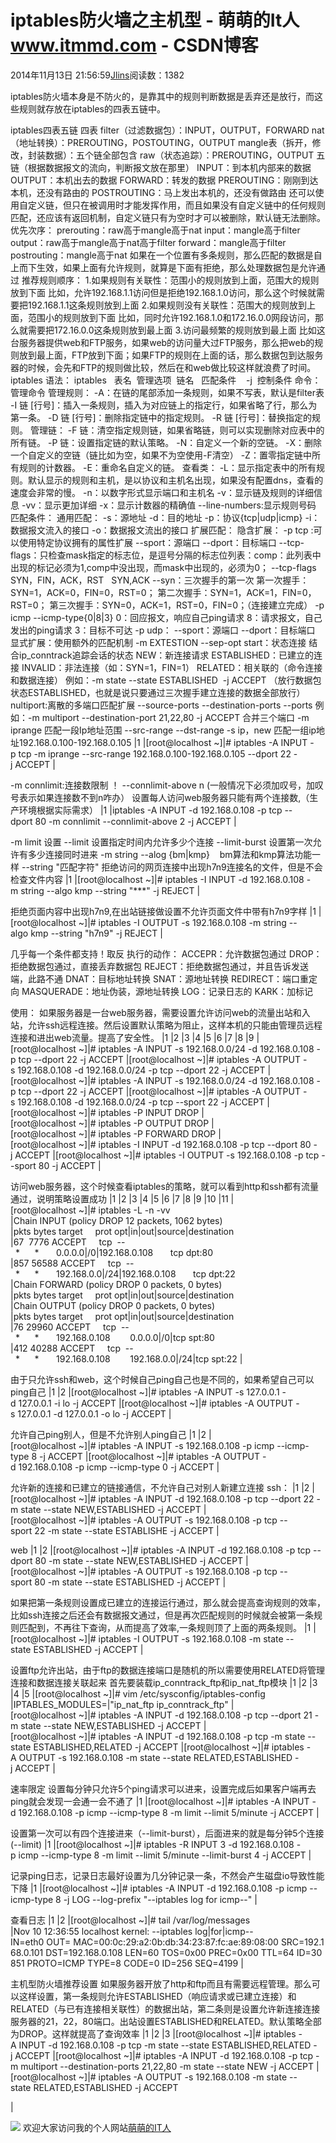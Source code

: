 
# iptables防火墙之主机型 - 萌萌的It人 www.itmmd.com - CSDN博客


2014年11月13日 21:56:59[Jlins](https://me.csdn.net/dyllove98)阅读数：1382


iptables防火墙本身是不防火的，是靠其中的规则判断数据是丢弃还是放行，而这些规则就存放在iptables的四表五链中。

iptables四表五链
四表
filter（过滤数据包）：INPUT，OUTPUT，FORWARD
nat（地址转换）：PREROUTING，POSTOUTING，OUTPUT
mangle表（拆开，修改，封装数据）：五个链全部包含
raw（状态追踪）：PREROUTING，OUTPUT
五链（根据数据报文的流向，判断报文放在那里）
INPUT：到本机内部来的数据
OUTPUT：本机出去的数据
FORWARD：转发的数据
PREROUTING：刚刚到达本机，还没有路由的
POSTROUTING：马上发出本机的，还没有做路由
还可以使用自定义链，但只在被调用时才能发挥作用，而且如果没有自定义链中的任何规则匹配，还应该有返回机制，自定义链只有为空时才可以被删除，默认链无法删除。
优先次序：
prerouting：raw高于mangle高于nat
input：mangle高于filter
output：raw高于mangle高于nat高于filter
forward：mangle高于filter
postrouting：mangle高于nat
如果在一个位置有多条规则，那么匹配的数据是自上而下生效，如果上面有允许规则，就算是下面有拒绝，那么处理数据包是允许通过
推荐规则顺序：
1.如果规则有关联性：范围小的规则放到上面，范围大的规则放到下面
比如，允许192.168.1.1访问但是拒绝192.168.1.0访问，那么这个时候就需要把192.168.1.1这条规则放到上面
2.如果规则没有关联性：范围大的规则放到上面，范围小的规则放到下面
比如，同时允许192.168.1.0和172.16.0.0网段访问，那么就需要把172.16.0.0这条规则放到最上面
3.访问最频繁的规则放到最上面
比如这台服务器提供web和FTP服务，如果web的访问量大过FTP服务，那么把web的规则放到最上面，FTP放到下面；如果FTP的规则在上面的话，那么数据包到达服务器的时候，会先和FTP的规则做比较，然后在和web做比较这样就浪费了时间。
iptables 语法：
iptables   表名  管理选项  链名   匹配条件    -j  控制条件
命令：管理命令
管理规则：
-A：在链的尾部添加一条规则，如果不写表，默认是filter表
-I 链 [行号]：插入一条规则，插入为对应链上的指定行，如果省略了行，那么为第一条。
-D 链 [行号]：删除指定链中的指定规则。
-R 链 [行号]：替换指定的规则。
管理链：
-F 链：清空指定规则链，如果省略链，则可以实现删除对应表中的所有链。
-P 链：设置指定链的默认策略。
-N：自定义一个新的空链。
-X：删除一个自定义的空链（链比如为空，如果不为空使用-F清空）
-Z：置零指定链中所有规则的计数器。
-E：重命名自定义的链。
查看类：
-L：显示指定表中的所有规则。默认显示的规则和主机，是以协议和主机名出现，如果没有配置dns，查看的速度会非常的慢。
-n：以数字形式显示端口和主机名
-v：显示链及规则的详细信息
-vv：显示更加详细
-x：显示计数器的精确值
--line-numbers:显示规则号码
匹配条件：
通用匹配：
-s：源地址
-d：目的地址
-p：协议{tcp|udp|icmp}
-i：数据报文流入的接口
-o：数据报文流出的接口
扩展匹配：
隐含扩展：
-p tcp :可以使用特定协议拥有的属性扩展
--sport：源端口
--dport：目标端口
--tcp-flags：只检查mask指定的标志位，是逗号分隔的标志位列表：comp：此列表中出现的标记必须为1,comp中没出现，而mask中出现的，必须为0；
--tcp-flags  SYN，FIN，ACK，RST   SYN,ACK
--syn：三次握手的第一次
第一次握手：SYN=1，ACK=0，FIN=0，RST=0；
第二次握手：SYN=1，ACK=1，FIN=0，RST=0；
第三次握手：SYN=0，ACK=1，RST=0，FIN=0；（连接建立完成）
-p icmp
--icmp-type{0|8|3}
0：回应报文，响应自己ping请求
8：请求报文，自己发出的ping请求
3：目标不可达
-p udp：
--sport：源端口
--dport：目标端口
显式扩展：使用额外的匹配机制
-m EXTESTION --sep-opt
start：状态连接
结合ip_conntrack追踪会话的状态
NEW：新连接请求
ESTABLISHED：已建立的连接
INVALID：非法连接（如：SYN=1，FIN=1）
RELATED：相关联的（命令连接和数据连接）
例如：-m state --state ESTABLISHED  -j ACCEPT （放行数据包状态ESTABLISHED，也就是说只要通过三次握手建立连接的数据全部放行）
nultiport:离散的多端口匹配扩展
--source-ports
--destination-ports
--ports
例如：-m multiport --destination-port 21,22,80 -j ACCEPT 合并三个端口
-m iprange 匹配一段Ip地址范围
--src-range
--dst-range
-s ip，new
匹配一组ip地址192.168.0.100-192.168.0.105
|1
|[root@localhost ~]|\# iptables -A INPUT -p tcp -m iprange --src-range 192.168.0.100-192.168.0.105 --dport 22 -j ACCEPT
|

-m connlimit:连接数限制
！ --connlimit-above n (一般情况下必须加叹号，加叹号表示如果连接数不到n咋办）
设置每人访问web服务器只能有两个连接数,（生产环境根据实际需求）
|1
|iptables -A INPUT -d 192.168.0.108 -p tcp --dport 80 -m connlimit --connlimit-above 2 -j ACCEPT
|

-m limit 设置
--limit 设置指定时间内允许多少个连接
--limit-burst 设置第一次允许有多少连接同时进来
-m string
--alog {bm|kmp}    bm算法和kmp算法功能一样
--string "匹配字符"
拒绝访问的网页连接中出现h7n9连接名的文件，但是不会检查文件内容
|1
|[root@localhost ~]|\# iptables -I INPUT -d 192.168.0.108 -m string --algo kmp --string "***" -j REJECT
|

拒绝页面内容中出现h7n9,在出站链接做设置不允许页面文件中带有h7n9字样
|1
|[root@localhost ~]|\# iptables -I OUTPUT -s 192.168.0.108 -m string --algo kmp --string "h7n9" -j REJECT
|

几乎每一个条件都支持！取反
执行的动作：
ACCEPR：允许数据包通过
DROP：拒绝数据包通过，直接丢弃数据包
REJECT：拒绝数据包通过，并且告诉发送端，此路不通
DNAT：目标地址转换
SNAT：源地址转换
REDIRECT：端口重定向
MASQUERADE：地址伪装，源地址转换
LOG：记录日志的
KARK：加标记

使用：
如果服务器是一台web服务器，需要设置允许访问web的流量出站和入站，允许ssh远程连接。然后设置默认策略为阻止，这样本机的只能由管理员远程连接和进出web流量。提高了安全性。
|1
|2
|3
|4
|5
|6
|7
|8
|9
|[root@localhost ~]|\# iptables -A INPUT -s 192.168.0.0/24 -d 192.168.0.108 -p tcp --dport 22 -j ACCEPT
|[root@localhost ~]|\# iptables -A OUTPUT -s 192.168.0.108 -d 192.168.0.0/24 -p tcp --dport 22 -j ACCEPT
|[root@localhost ~]|\# iptables -A INPUT -s 192.168.0.0/24 -d 192.168.0.108 -p tcp --dport 22 -j ACCEPT
|[root@localhost ~]|\# iptables -A OUTPUT -s 192.168.0.108 -d 192.168.0.0/24 -p tcp --sport 22 -j ACCEPT
|[root@localhost ~]|\# iptables -P INPUT DROP
|[root@localhost ~]|\# iptables -P OUTPUT DROP
|[root@localhost ~]|\# iptables -P FORWARD DROP
|[root@localhost ~]|\# iptables -I INPUT -d 192.168.0.108 -p tcp --dport 80 -j ACCEPT
|[root@localhost ~]|\# iptables -I OUTPUT -s 192.168.0.108 -p tcp --sport 80 -j ACCEPT
|


访问web服务器，这个时候查看iptables的策略，就可以看到http和ssh都有流量通过，说明策略设置成功
|1
|2
|3
|4
|5
|6
|7
|8
|9
|10
|11
|[root@localhost ~]|\# iptables -L -n -vv
|Chain INPUT (policy DROP 12 packets, 1062 bytes)
|pkts bytes target     prot opt|in|out|source|destination
|67  7776 ACCEPT     tcp  --  *      *       0.0.0.0|/0|192.168.0.108       tcp dpt:80
|857 56588 ACCEPT     tcp  --  *      *       192.168.0.0|/24|192.168.0.108       tcp dpt:22
|Chain FORWARD (policy DROP 0 packets, 0 bytes)
|pkts bytes target     prot opt|in|out|source|destination
|Chain OUTPUT (policy DROP 0 packets, 0 bytes)
|pkts bytes target     prot opt|in|out|source|destination
|76 29960 ACCEPT     tcp  --  *      *       192.168.0.108        0.0.0.0|/0|tcp spt:80
|412 40288 ACCEPT     tcp  --  *      *       192.168.0.108        192.168.0.0|/24|tcp spt:22
|


由于只允许ssh和web，这个时候自己ping自己也是不同的，如果希望自己可以ping自己
|1
|2
|[root@localhost ~]|\# iptables -A INPUT -s 127.0.0.1 -d 127.0.0.1 -i lo -j ACCEPT
|[root@localhost ~]|\# iptables -A OUTPUT -s 127.0.0.1 -d 127.0.0.1 -o lo -j ACCEPT
|


允许自己ping别人，但是不允许别人ping自己
|1
|2
|[root@localhost ~]|\# iptables -A INPUT -s 192.168.0.108 -p icmp --icmp-type 8 -j ACCEPT
|[root@localhost ~]|\# iptables -A OUTPUT -d 192.168.0.108 -p icmp --icmp-type 0 -j ACCEPT
|


允许新的连接和已建立的链接通信，不允许自己对别人新建立连接
ssh：
|1
|2
|[root@localhost ~]|\# iptables -A INPUT -d 192.168.0.108 -p tcp --dport 22 -m state --state NEW,ESTABLISHED -j ACCEPT
|[root@localhost ~]|\# iptables -A OUTPUT -s 192.168.0.108 -p tcp --sport 22 -m state --state ESTABLISHE -j ACCEPT
|

web
|1
|2
|[root@localhost ~]|\# iptables -A INPUT -d 192.168.0.108 -p tcp --dport 80 -m state --state NEW,ESTABLISHED -j ACCEPT
|[root@localhost ~]|\# iptables -A OUTPUT -s 192.168.0.108 -p tcp --sport 80 -m state --state ESTABLISHED -j ACCEPT
|

如果把第一条规则设置成已建立的连接运行通过，那么就会提高查询规则的效率，比如ssh连接之后还会有数据报文通过，但是再次匹配规则的时候就会被第一条规则匹配到，不再往下查询，从而提高了效率,一条规则顶了上面的两条规则。
|1
|[root@localhost ~]|\# iptables -I OUTPUT -s 192.168.0.108 -m state --state ESTABLISHED -j ACCEPT
|


设置ftp允许出站，由于ftp的数据连接端口是随机的所以需要使用RELATED将管理连接和数据连接关联起来
首先要装载ip_conntrack_ftp和ip_nat_ftp模块
|1
|2
|3
|4
|5
|[root@localhost ~]|\# vim /etc/sysconfig/iptables-config
|IPTABLES_MODULES=|"ip_nat_ftp ip_conntrack_ftp"
|[root@localhost ~]|\# iptables -A INPUT -d 192.168.0.108 -p tcp --dport 21 -m state --state NEW,ESTABLISHED -j ACCEPT
|[root@localhost ~]|\# iptables -A INPUT -d 192.168.0.108 -p tcp -m state --state ESTABLISHED,RELATED -j ACCEPT
|[root@localhost ~]|\# iptables -A OUTPUT -s 192.168.0.108 -m state --state RELATED,ESTABLISHED -j ACCEPT
|


速率限定
设置每分钟只允许5个ping请求可以进来，设置完成后如果客户端再去ping就会发现一会通一会不通了
|1
|[root@localhost ~]|\# iptables -A INPUT -d 192.168.0.108 -p icmp --icmp-type 8 -m limit --limit 5/minute -j ACCEPT
|

设置第一次可以有四个连接进来（--limit-burst），后面进来的就是每分钟5个连接(--limit)
|1
|[root@localhost ~]|\# iptables -R INPUT 3 -d 192.168.0.108 -p icmp --icmp-type 8 -m limit --limit 5/minute --limit-burst 4 -j ACCEPT
|


记录ping日志，记录日志最好设置为几分钟记录一条，不然会产生磁盘io导致性能下降
|1
|[root@localhost ~]|\# iptables -A INPUT -d 192.168.0.108 -p icmp --icmp-type 8 -j LOG --log-prefix "--iptables log for icmp--"
|

查看日志
|1
|2
|[root@localhost ~]|\# tail /var/log/messages
|Nov 10 12:36:55 localhost kernel: --iptables log|for|icmp--IN=eth0 OUT= MAC=00:0c:29:a2:0b:db:34:23:87:fc:ae:89:08:00 SRC=192.168.0.101 DST=192.168.0.108 LEN=60 TOS=0x00 PREC=0x00 TTL=64 ID=30851 PROTO=ICMP TYPE=8 CODE=0 ID=256 SEQ=4199
|


主机型防火墙推荐设置
如果服务器开放了http和ftp而且有需要远程管理。那么可以这样设置，第一条规则允许ESTABLISHED（响应请求或已建立连接）和RELATED（与已有连接相关联性）的数据出站，第二条则是设置允许新连接连接服务器的21，22，80端口。出站设置ESTABLISHED和RELATED。默认策略全部为DROP。这样就提高了查询效率
|1
|2
|3
|[root@localhost ~]|\# iptables -A INPUT -d 192.168.0.108 -p tcp -m state --state ESTABLISHED,RELATED -j ACCEPT
|[root@localhost ~]|\# iptables -A INPUT -d 192.168.0.108 -p tcp -m multiport --destination-ports 21,22,80 -m state --state NEW -j ACCEPT
|[root@localhost ~]|\# iptables -A OUTPUT -s 192.168.0.108 -m state --state RELATED,ESTABLISHED -j ACCEPT

|

![](http://images.cnitblog.com/blog/437282/201411/041405283617635.gif)
欢迎大家访问我的个人网站[萌萌的IT人](http://www.itmmd.com)

